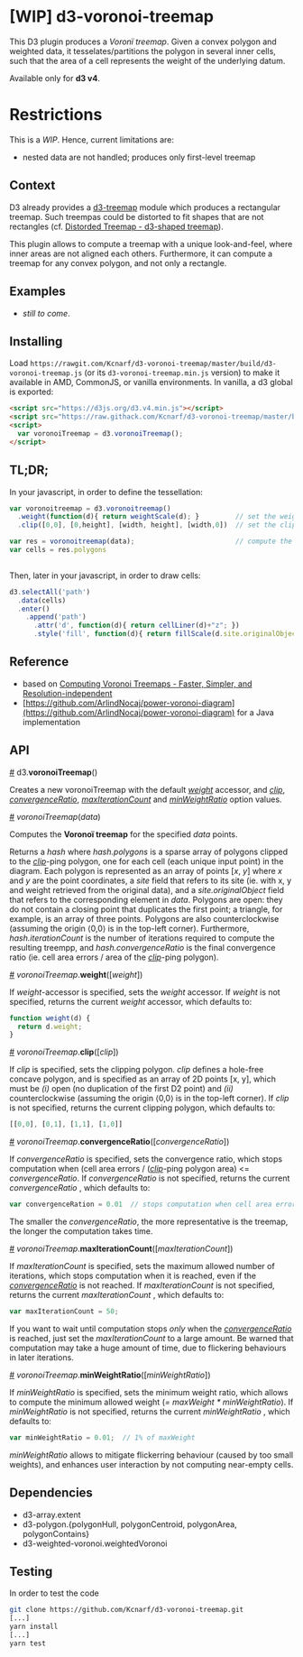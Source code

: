 # [WIP] d3-voronoi-treemap
This D3 plugin produces a *Voronï treemap*. Given a convex polygon and weighted data, it tesselates/partitions the polygon in several inner cells, such that the area of a cell represents the weight of the underlying datum.

Available only for **d3 v4**.

# Restrictions
This is a *WIP*. Hence, current limitations are:
* nested data are not handled; produces only first-level treemap

## Context
D3 already provides a [d3-treemap](https://github.com/d3/d3-hierarchy/blob/master/README.md#treemap) module which produces a rectangular treemap. Such treempas could be distorted to fit shapes that are not rectangles (cf. [Distorded Treemap - d3-shaped treemap](http://bl.ocks.org/Kcnarf/976b2e854965eea17a7754517043b91f)).

This plugin allows to compute a treemap with a unique look-and-feel, where inner areas are not aligned each others. Furthermore, it can compute a treemap for any convex polygon, and not only a rectangle.

## Examples
* *still to come*.

## Installing
Load ```https://rawgit.com/Kcnarf/d3-voronoi-treemap/master/build/d3-voronoi-treemap.js``` (or its ```d3-voronoi-treemap.min.js``` version) to make it available in AMD, CommonJS, or vanilla environments. In vanilla, a d3 global is exported:
```html
<script src="https://d3js.org/d3.v4.min.js"></script>
<script src="https://raw.githack.com/Kcnarf/d3-voronoi-treemap/master/build/d3-voronoi-treemap.js"></script>
<script>
  var voronoiTreemap = d3.voronoiTreemap();
</script>
```

## TL;DR;
In your javascript, in order to define the tessellation:
```javascript
var voronoitreemap = d3.voronoitreemap()
  .weight(function(d){ return weightScale(d); }         // set the weight accessor
  .clip([0,0], [0,height], [width, height], [width,0])  // set the clipping polygon

var res = voronoitreemap(data);                         // compute the weighted Voronoi tessellation; returns {polygons, iterationCount, convergenceRatio}
var cells = res.polygons
  
```

Then, later in your javascript, in order to draw cells:
```javascript
d3.selectAll('path')
  .data(cells)
  .enter()
    .append('path')
      .attr('d', function(d){ return cellLiner(d)+"z"; })
      .style('fill', function(d){ return fillScale(d.site.originalObject); })
```

## Reference
* based on [Computing Voronoi Treemaps - Faster, Simpler, and Resolution-independent ](https://www.uni-konstanz.de/mmsp/pubsys/publishedFiles/NoBr12a.pdf)
* [https://github.com/ArlindNocaj/power-voronoi-diagram](https://github.com/ArlindNocaj/power-voronoi-diagram) for a Java implementation

## API
<a name="voronoiTreemap" href="#voronoiTreemap">#</a> d3.<b>voronoiTreemap</b>()

Creates a new voronoiTreemap with the default [*weight*](#voronoiTreemap_weight) accessor, and [*clip*](#voronoiTreemap_clip), [*convergenceRatio*](#voronoiTreemap_convergenceRatio), [*maxIterationCount*](#voronoiTreemap_maxIterationCount) and [*minWeightRatio*](#voronoiTreemap_minWeightRatio) option values.

<a name="_voronoiTreemap" href="#_voronoiTreemap">#</a> <i>voronoiTreemap</i>(<i>data</i>)

Computes the **Voronoï treemap** for the specified *data* points.

Returns a *hash* where *hash.polygons* is a sparse array of polygons clipped to the [*clip*](#voronoiTreemap_clip)-ping polygon, one for each cell (each unique input point) in the diagram. Each polygon is represented as an array of points \[*x*, *y*\] where *x* and *y* are the point coordinates, a *site* field that refers to its site (ie. with x, y and weight retrieved from the original data), and a *site.originalObject* field that refers to the corresponding element in *data*. Polygons are open: they do not contain a closing point that duplicates the first point; a triangle, for example, is an array of three points. Polygons are also counterclockwise (assuming the origin ⟨0,0⟩ is in the top-left corner). Furthermore, *hash.iterationCount* is the number of iterations required to compute the resulting treempp, and *hash.convergenceRatio* is the final convergence ratio (ie. cell area errors / area of the [*clip*](#voronoiTreemap_clip)-ping polygon).

<a name="voronoiTreemap_weight" href="#voronoiTreemap_weight">#</a> <i>voronoiTreemap</i>.<b>weight</b>([<i>weight</i>])

If *weight*-accessor is specified, sets the *weight* accessor. If *weight* is not specified, returns the current *weight* accessor, which defaults to:

```js
function weight(d) {
  return d.weight;
}
```

<a name="voronoiTreemap_clip" href="#voronoiTreemap_clip">#</a> <i>voronoiTreemap</i>.<b>clip</b>([<i>clip</i>])

If *clip* is specified, sets the clipping polygon. *clip* defines a hole-free concave polygon, and is specified as an array of 2D points \[x, y\], which must be *(i)* open (no duplication of the first D2 point) and *(ii)* counterclockwise (assuming the origin ⟨0,0⟩ is in the top-left corner). If *clip* is not specified, returns the current clipping polygon, which defaults to:

```js
[[0,0], [0,1], [1,1], [1,0]]
```

<a name="voronoiTreemap_convergenceRatio" href="#voronoiTreemap_convergenceRatio">#</a> <i>voronoiTreemap</i>.<b>convergenceRatio</b>([<i>convergenceRatio</i>])

If *convergenceRatio* is specified, sets the convergence ratio, which stops computation when (cell area errors / ([*clip*](#voronoiTreemap_clip)-ping polygon area) <= *convergenceRatio*. If *convergenceRatio* is not specified, returns the current *convergenceRatio* , which defaults to:

```js
var convergenceRation = 0.01  // stops computation when cell area error <= 1% clipping polygon's area
```

The smaller the *convergenceRatio*, the more representative is the treemap, the longer the computation takes time. 

<a name="voronoiTreemap_maxIterationCount" href="#voronoiTreemap_maxIterationCount">#</a> <i>voronoiTreemap</i>.<b>maxIterationCount</b>([<i>maxIterationCount</i>])

If *maxIterationCount* is specified, sets the maximum allowed number of iterations, which stops computation when it is reached, even if the [*convergenceRatio*](#voronoiTreemap_convergenceRatio) is not reached. If *maxIterationCount* is not specified, returns the current *maxIterationCount* , which defaults to:

```js
var maxIterationCount = 50;
```

If you want to wait until computation stops _only_ when the [*convergenceRatio*](#voronoiTreemap_convergenceRatio) is reached, just set the *maxIterationCount* to a large amount. Be warned that computation may take a huge amount of time, due to flickering behaviours in later iterations.

<a name="voronoiTreemap_minWeightRatio" href="#voronoiTreemap_minWeightRatio">#</a> <i>voronoiTreemap</i>.<b>minWeightRatio</b>([<i>minWeightRatio</i>])

If *minWeightRatio* is specified, sets the minimum weight ratio, which allows to compute the minimum allowed weight (_= maxWeight * minWeightRatio_). If *minWeightRatio* is not specified, returns the current *minWeightRatio* , which defaults to:

```js
var minWeightRatio = 0.01;  // 1% of maxWeight
```

*minWeightRatio* allows to mitigate flickerring behaviour (caused by too small weights), and enhances user interaction by not computing near-empty cells.

## Dependencies
 * d3-array.extent
 * d3-polygon.{polygonHull, polygonCentroid, polygonArea, polygonContains}
 * d3-weighted-voronoi.weightedVoronoi

## Testing
In order to test the code

```sh
git clone https://github.com/Kcnarf/d3-voronoi-treemap.git
[...]
yarn install
[...]
yarn test
```


